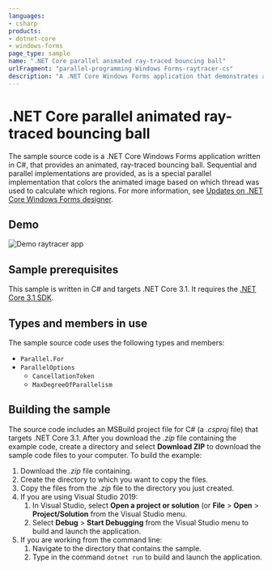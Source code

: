 ```yaml
---
languages:
- csharp
products:
- dotnet-core
- windows-forms
page_type: sample
name: ".NET Core parallel animated ray-traced bouncing ball"
urlFragment: "parallel-programming-Windows Forms-raytracer-cs"
description: "A .NET Core Windows Forms application that demonstrates an animated, ray-traced bouncing ball with parallel programming."
---
```


# .NET Core parallel animated ray-traced bouncing ball

The sample source code is a .NET Core Windows Forms application written in C#, that provides an animated, ray-traced bouncing ball. Sequential and parallel implementations are provided, as is a special parallel implementation that colors the animated image based on which thread was used to calculate which regions. For more information, see [Updates on .NET Core Windows Forms designer](https://devblogs.microsoft.com/dotnet/updates-on-net-core-windows-forms-designer/).

## Demo

![Demo raytracer app](assets/demo.gif)

## Sample prerequisites

This sample is written in C# and targets .NET Core 3.1. It requires the [.NET Core 3.1 SDK](https://dotnet.microsoft.com/download/dotnet-core/3.1).

## Types and members in use

The sample source code uses the following types and members:

- `Parallel.For`
- `ParallelOptions`
  - `CancellationToken`
  - `MaxDegreeOfParallelism`

## Building the sample

The source code includes an MSBuild project file for C# (a *.csproj* file) that targets .NET Core 3.1. After you download the *.zip* file containing the example code, create a directory and select **Download ZIP** to download the sample code files to your computer. To build the example:

1. Download the *.zip* file containing.
1. Create the directory to which you want to copy the files.
1. Copy the files from the *.zip* file to the directory you just created.
1. If you are using Visual Studio 2019:
   1. In Visual Studio, select **Open a project or solution** (or **File** > **Open** > **Project/Solution** from the Visual Studio menu.
   1. Select **Debug** > **Start Debugging** from the Visual Studio menu to build and launch the application.
1. If you are working from the command line:
   1. Navigate to the directory that contains the sample.
   1. Type in the command `dotnet run` to build and launch the application.
